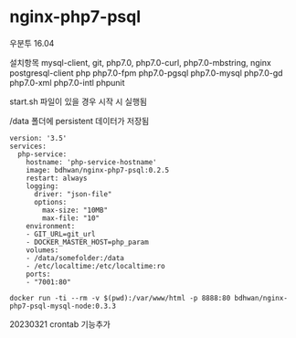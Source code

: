 # nginx-php7-psql

우분투 16.04

설치항목
mysql-client, git, php7.0, php7.0-curl, php7.0-mbstring, nginx postgresql-client php php7.0-fpm php7.0-pgsql php7.0-mysql php7.0-gd php7.0-xml php7.0-intl phpunit

start.sh 파일이 있을 경우 시작 시 실행됨

/data 폴더에 persistent 데이터가 저장됨

```
version: '3.5'
services:
  php-service:
    hostname: 'php-service-hostname'
    image: bdhwan/nginx-php7-psql:0.2.5
    restart: always
    logging:
      driver: "json-file"
      options:
        max-size: "10MB"
        max-file: "10"
    environment:
    - GIT_URL=git_url
    - DOCKER_MASTER_HOST=php_param
    volumes:
    - /data/somefolder:/data
    - /etc/localtime:/etc/localtime:ro
    ports:
    - "7001:80"

```

```
docker run -ti --rm -v $(pwd):/var/www/html -p 8888:80 bdhwan/nginx-php7-psql-mysql-node:0.3.3
```

20230321
crontab 기능추가

